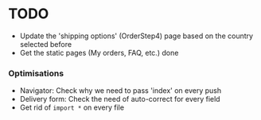 TODO
=======

* Update the 'shipping options' (OrderStep4) page based on the country selected before
* Get the static pages (My orders, FAQ, etc.) done

### Optimisations

* Navigator: Check why we need to pass 'index' on every push
* Delivery form: Check the need of auto-correct for every field
* Get rid of `import *` on every file
